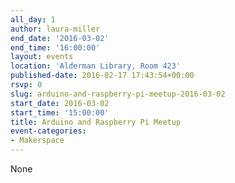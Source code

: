 ```yaml
---
all_day: 1
author: laura-miller
end_date: '2016-03-02'
end_time: '16:00:00'
layout: events
location: 'Alderman Library, Room 423'
published-date: 2016-02-17 17:43:54+00:00
rsvp: 0
slug: arduino-and-raspberry-pi-meetup-2016-03-02
start_date: 2016-03-02
start_time: '15:00:00'
title: Arduino and Raspberry Pi Meetup
event-categories:
- Makerspace
---
```


None

